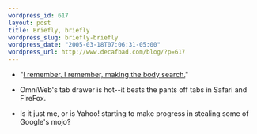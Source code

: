 ```yaml
--- 
wordpress_id: 617
layout: post
title: Briefly, briefly
wordpress_slug: briefly-briefly
wordpress_date: "2005-03-18T07:06:31-05:00"
wordpress_url: http://www.decafbad.com/blog/?p=617
---
```

* "[I remember, I remember, making the body search.][wire]"

[wire]:http://musicbrainz.org/track/b961c49d-141c-4cfb-8b0d-014cb4e14703.html

* OmniWeb's tab drawer is hot--it beats the pants off tabs in Safari and FireFox.

* Is it just me, or is Yahoo! starting to make progress in stealing some of Google's mojo?
